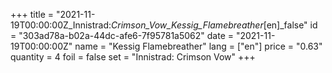 +++
title = "2021-11-19T00:00:00Z_Innistrad:_Crimson_Vow_Kessig_Flamebreather_[en]_false"
id = "303ad78a-b02a-44dc-afe6-7f95781a5062"
date = "2021-11-19T00:00:00Z"
name = "Kessig Flamebreather"
lang = ["en"]
price = "0.63"
quantity = 4
foil = false
set = "Innistrad: Crimson Vow"
+++
